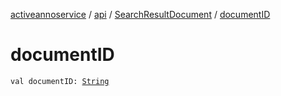 [activeannoservice](../../index.md) / [api](../index.md) / [SearchResultDocument](index.md) / [documentID](./document-i-d.md)

# documentID

`val documentID: `[`String`](https://kotlinlang.org/api/latest/jvm/stdlib/kotlin/-string/index.html)